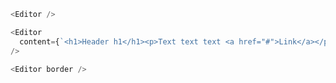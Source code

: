 ```js
<Editor />
```

```js
<Editor
  content={`<h1>Header h1</h1><p>Text text text <a href="#">Link</a></p>`}
/>
```

```js
<Editor border />
```
